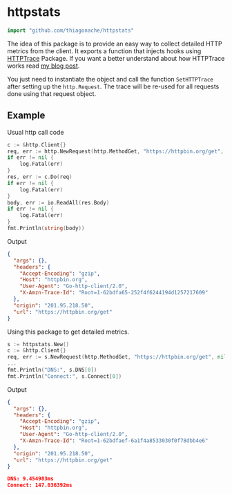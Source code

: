 # httpstats

```go
import "github.com/thiagonache/httpstats"
```

The idea of this package is to provide an easy way to collect detailed HTTP
metrics from the client. It exports a function that injects hooks using
[HTTPTrace](https://pkg.go.dev/net/http/httptrace) Package. If you want a better 
understand about how HTTPTrace works read [my blog post](https://hi.thiagonbcarvalho.com/en/posts/httptrace/).

You just need to instantiate the object and call the function `SetHTTPTrace`
after setting up the `http.Request`. The trace will be re-used for all requests
done using that request object.

## Example

Usual http call code

```go
c := &http.Client{}
req, err := http.NewRequest(http.MethodGet, "https://httpbin.org/get", nil)
if err != nil {
    log.Fatal(err)
}
res, err := c.Do(req)
if err != nil {
    log.Fatal(err)
}
body, err := io.ReadAll(res.Body)
if err != nil {
    log.Fatal(err)
}
fmt.Println(string(body))
```

Output

```json
{
  "args": {},
  "headers": {
    "Accept-Encoding": "gzip",
    "Host": "httpbin.org",
    "User-Agent": "Go-http-client/2.0",
    "X-Amzn-Trace-Id": "Root=1-62bdfa65-252f4f6244194d1257217609"
  },
  "origin": "201.95.218.50",
  "url": "https://httpbin.org/get"
}
```

Using this package to get detailed metrics.

```go
s := httpstats.New()
c := &http.Client{}
req, err := s.NewRequest(http.MethodGet, "https://httpbin.org/get", nil)
...
fmt.Println("DNS:", s.DNS[0])
fmt.Println("Connect:", s.Connect[0])
```

Output

```json
{
  "args": {},
  "headers": {
    "Accept-Encoding": "gzip",
    "Host": "httpbin.org",
    "User-Agent": "Go-http-client/2.0",
    "X-Amzn-Trace-Id": "Root=1-62bdfaef-6a1f4a8533030f0f78dbb4e6"
  },
  "origin": "201.95.218.50",
  "url": "https://httpbin.org/get"
}

DNS: 9.454983ms
Connect: 147.036392ms
```
